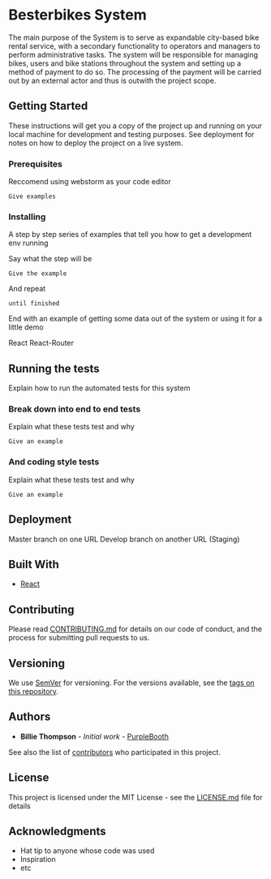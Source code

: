 # Besterbikes System

The main purpose of the System is to serve as expandable city-based bike rental service, with a secondary functionality to operators and managers to perform administrative tasks. The system will be responsible for managing bikes, users and bike stations throughout the system and setting up a method of payment to do so. The processing of the payment will be carried out by an external actor and thus is outwith the project scope.

## Getting Started

These instructions will get you a copy of the project up and running on your local machine for development and testing purposes. See deployment for notes on how to deploy the project on a live system.


### Prerequisites

Reccomend using webstorm as your code editor

```
Give examples
```

### Installing

A step by step series of examples that tell you how to get a development env running

Say what the step will be

```
Give the example
```

And repeat

```
until finished
```

End with an example of getting some data out of the system or using it for a little demo

React
React-Router

## Running the tests

Explain how to run the automated tests for this system

### Break down into end to end tests

Explain what these tests test and why

```
Give an example
```

### And coding style tests

Explain what these tests test and why

```
Give an example
```

## Deployment

Master branch on one URL
Develop branch on another URL (Staging)

## Built With

* [React](https://reactjs.org/)

## Contributing

Please read [CONTRIBUTING.md](https://gist.github.com/PurpleBooth/b24679402957c63ec426) for details on our code of conduct, and the process for submitting pull requests to us.

## Versioning

We use [SemVer](http://semver.org/) for versioning. For the versions available, see the [tags on this repository](https://github.com/your/project/tags). 

## Authors

* **Billie Thompson** - *Initial work* - [PurpleBooth](https://github.com/PurpleBooth)

See also the list of [contributors](https://github.com/your/project/contributors) who participated in this project.

## License

This project is licensed under the MIT License - see the [LICENSE.md](LICENSE.md) file for details

## Acknowledgments

* Hat tip to anyone whose code was used
* Inspiration
* etc


